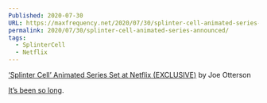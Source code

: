 ```yaml
---
Published: 2020-07-30
URL: https://maxfrequency.net/2020/07/30/splinter-cell-animated-series-announced/
permalink: 2020/07/30/splinter-cell-animated-series-announced/
tags:
  - SplinterCell
  - Netflix
---
```

[‘Splinter Cell’ Animated Series Set at Netflix (EXCLUSIVE)](https://variety.com/2020/tv/news/splinter-cell-animated-series-netflix-1234612535/) by Joe Otterson

[It’s been so long](https://youtu.be/MoLkabPK3YU).